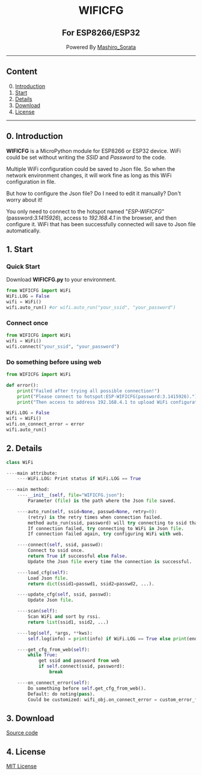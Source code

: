 <div align="center"><h1>WIFICFG</h1></div>
<div align="center"><h2>For ESP8266/ESP32</h2></div>
<div align="center">Powered By <a href="https://github.com/Mashiro-Sorata">Mashiro_Sorata</a></div>

---

## Content
0. [Introduction](#u0)
1. [Start](#u1)
2. [Details](#u2)
3. [Download](#u3)
4. [License](#u4)

---

<h2 id="u0">0. Introduction</h2>

__WIFICFG__  is a MicroPython module for ESP8266 or ESP32 device. WiFi could be set without writing the _SSID_ and _Password_ to the code.

Multiple WiFi configuration could be saved to Json file. So when the network environment changes, it will work fine as long as this WiFi configuration in file.

But how to configure the Json file? Do I need to edit it manually? Don't worry about it!

You only need to connect to the hotspot named "_ESP-WIFICFG_" (password:_3.1415926_), access to _192.168.4.1_ in the browser, and then configure it. WiFi that has been successfully connected will save to Json file automatically.

<h2 id="u1">1. Start</h2>

### Quick Start

Download __WIFICFG.py__ to your environment.

```PYTHON
from WIFICFG import WiFi
WiFi.LOG = False
wifi = WiFi()
wifi.auto_run() #or wifi.auto_run("your_ssid", "your_password")
```

### Connect once

```PYTHON
from WIFICFG import WiFi
wifi = WiFi()
wifi.connect("your_ssid", "your_password")
```

### Do something before using web

```PYTHON
from WIFICFG import WiFi

def error():
    print("Failed after trying all possible connection!")
    print("Please connect to hotspot:ESP-WIFICFG(password:3.1415926).")
    print("Then access to address 192.168.4.1 to upload WiFi configuration.")

WiFi.LOG = False
wifi = WiFi()
wifi.on_connect_error = error
wifi.auto_run()

```

<h2 id="u2">2. Details</h2>

```PYTHON
class WiFi

----main attribute:
    ----WiFi.LOG: Print status if WiFi.LOG == True

----main method:
    ----__init__(self, file="WIFICFG.json"):
        Parameter (file) is the path where the Json file saved.

    ----auto_run(self, ssid=None, passwd=None, retry=0):
        (retry) is the retry times when connection failed.
        method auto_run(ssid, password) will try connecting to ssid that gived in function firstly.
        If connection failed, try connecting to WiFi in Json file.
        If connection failed again, try configuring WiFi with web.

    ----connect(self, ssid, passwd):
        Connect to ssid once.
        return True if successful else False.
        Update the Json file every time the connection is successful.

    ----load_cfg(self):
        Load Json file.
        return dict(ssid1=passwd1, ssid2=passwd2, ...).

    ----update_cfg(self, ssid, passwd):
        Update Json file.

    ----scan(self):
        Scan WiFi and sort by rssi.
        return list(ssid1, ssid2, ...)

    ----log(self, *args, **kws):
        self.log(info) = print(info) if WiFi.LOG == True else print(end="")

    ----get_cfg_from_web(self):
        while True:
            get ssid and password from web
            if self.connect(ssid, password):
                break

    ----on_connect_error(self):
        Do something before self.get_cfg_from_web().
        Default: do noting(pass).
        Could be customized: wifi_obj.on_connect_error = custom_error_function.
```

<h2 id="u3">3. Download</h2>

[Source code](https://github.com/Mashiro-Sorata/ESP-WIFICFG/archive/v1.1.zip)

<h2 id="u4">4. License</h2>

[MIT License](https://github.com/Mashiro-Sorata/ESP-WIFICFG/blob/master/LICENSE)
